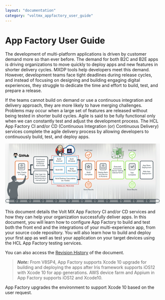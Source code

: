 ```yaml
---
layout: "documentation"
category: "voltmx_appfactory_user_guide"
---
```

                    

App Factory User Guide
======================

The development of multi-platform applications is driven by customer demand more so than ever before. The demand for both B2C and B2E apps is driving organizations to move quickly to deploy apps and new features in shorter delivery cycles. MXDP tools help developers meet this demand. However, development teams face tight deadlines during release cycles, and instead of focusing on designing and building engaging digital experiences, they struggle to dedicate the time and effort to build, test, and prepare a release.

If the teams cannot build on demand or use a continuous integration and delivery approach, they are more likely to have merging challenges. Problems may occur when a large set of features are released without being tested in shorter build cycles. Agile is said to be fully functional only when we can constantly test and adjust the development process. The HCL App Factory CI and/or CD (Continuous Integration (or) Continuous Delivery) services complete the agile delivery process by allowing developers to continuously build, test, and deploy apps.

![](Resources/Images/overall.png)

This document details the Volt MX App Factory CI and/or CD services and how they can help your organization successfully deliver apps. In this document, you will learn how to configure App Factory to build and test both the front end and the integrations of your multi-experience app, from your source code repository. You will also learn how to build and deploy your first app as well as test your application on your target devices using the HCL App Factory testing services.

You can also access the [Revision History](Revision_History.html) of the document.

> **_Note:_** From V8SP4, App Factory supports Xcode 10 upgrade for building and deploying the apps after Iris framework supports iOS12 with Xcode 10 for app generations. AWS device farm and Appium in App Factory supports iOS12 and Xcode10.  
  
App Factory upgrades the environment to support Xcode 10 based on the user request.
